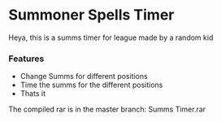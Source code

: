 # Summoner Spells Timer
Heya, this is a summs timer for league made by a random kid

### Features
* Change Summs for different positions
* Time the summs for the different positions
* Thats it

The compiled rar is in the master branch: Summs Timer.rar

